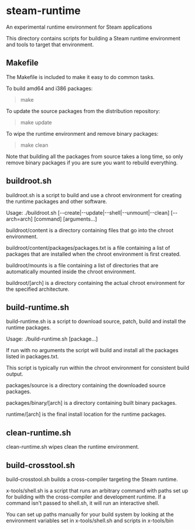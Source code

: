 steam-runtime
=============

An experimental runtime environment for Steam applications

This directory contains scripts for building a Steam runtime environment
and tools to target that environment.

Makefile
--------

The Makefile is included to make it easy to do common tasks.

To build amd64 and i386 packages:
> make 

To update the source packages from the distribution repository:
> make update

To wipe the runtime environment and remove binary packages:
> make clean

Note that building all the packages from source takes a long time, so only
remove binary packages if you are sure you want to rebuild everything.


buildroot.sh
------------

buildroot.sh is a script to build and use a chroot environment for creating
the runtime packages and other software.

Usage: ./buildroot.sh [--create|--update|--shell|--unmount|--clean] [--arch=arch] [command] [arguments...]

buildroot/content is a directory containing files that go into the chroot environment.

buildroot/content/packages/packages.txt is a file containing a list of packages that are installed when the chroot environment is first created.

buildroot/mounts is a file containing a list of directories that are automatically mounted inside the chroot environment.

buildroot/[arch] is a directory containing the actual chroot environment for the specified architecture.


build-runtime.sh
----------------

build-runtime.sh is a script to download source, patch, build and install
the runtime packages.

Usage: ./build-runtime.sh [package...]

If run with no arguments the script will build and install all the packages
listed in packages.txt.

This script is typically run within the chroot environment for consistent
build output.

packages/source is a directory containing the downloaded source packages.

packages/binary/[arch] is a directory containing built binary packages.

runtime/[arch] is the final install location for the runtime packages.


clean-runtime.sh
----------------

clean-runtime.sh wipes clean the runtime environment.


build-crosstool.sh
------------------

build-crosstool.sh builds a cross-compiler targeting the Steam runtime.

x-tools/shell.sh is a script that runs an arbitrary command with paths
set up for building with the cross-compiler and development runtime.
If a command isn't passed to shell.sh, it will run an interactive shell.

You can set up paths manually for your build system by looking at the
environment variables set in x-tools/shell.sh and scripts in x-tools/bin


